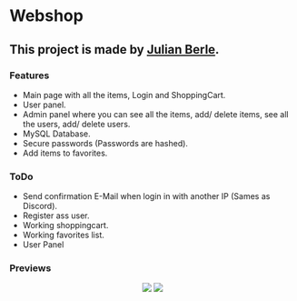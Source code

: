 # Webshop 

## This project is made by [Julian Berle](https://www.julianberle.nl).

### Features

* Main page with all the items, Login and ShoppingCart.
* User panel.
* Admin panel where you can see all the items, add/ delete items, see all the users, add/ delete users.
* MySQL Database.
* Secure passwords (Passwords are hashed).
* Add items to favorites.

### ToDo 

* Send confirmation E-Mail when login in with another IP (Sames as Discord).
* Register ass user.
* Working shoppingcart.
* Working favorites list.
* User Panel

### Previews

<p align="center">
  <img src="https://i.imgur.com/0JAMZeF.png" />
  <img src="https://i.imgur.com/aGBoyfq.png" />
</p>

